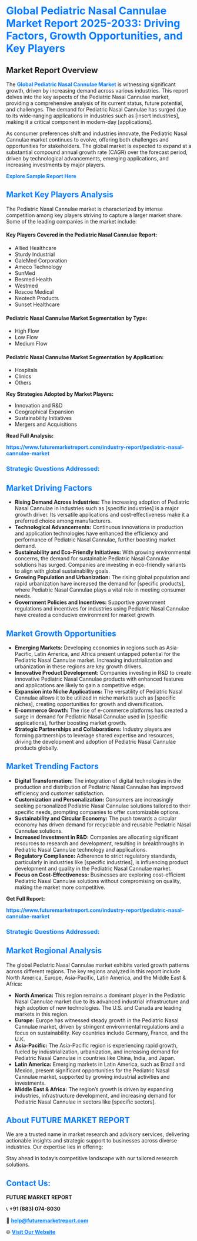 <h1 style="color: #007BFF;">Global Pediatric Nasal Cannulae Market Report 2025-2033: Driving Factors, Growth Opportunities, and Key Players</h1>

<section id="overview">
<h2>Market Report Overview</h2>
<p>The <a href="https://www.futuremarketreport.com/industry-report/pediatric-nasal-cannulae-market" style="color: #007BFF; text-decoration: none;"><strong>Global Pediatric Nasal Cannulae Market</strong></a> is witnessing significant growth, driven by increasing demand across various industries. This report delves into the key aspects of the Pediatric Nasal Cannulae market, providing a comprehensive analysis of its current status, future potential, and challenges. The demand for Pediatric Nasal Cannulae has surged due to its wide-ranging applications in industries such as [insert industries], making it a critical component in modern-day [applications].</p>
<p>As consumer preferences shift and industries innovate, the Pediatric Nasal Cannulae market continues to evolve, offering both challenges and opportunities for stakeholders. The global market is expected to expand at a substantial compound annual growth rate (CAGR) over the forecast period, driven by technological advancements, emerging applications, and increasing investments by major players.</p>
</section>

<section id="overview">
<p><a href="https://www.futuremarketreport.com/request-sample/reportId=64482" style="color: #007BFF; text-decoration: none;"><strong>Explore Sample Report Here</strong></a></p>
</section>

<section id="key-players">
<h2 style="color: #007BFF;">Market Key Players Analysis</h2>
<p>The Pediatric Nasal Cannulae market is characterized by intense competition among key players striving to capture a larger market share. Some of the leading companies in the market include:</p>
<h4>Key Players Covered in the Pediatric Nasal Cannulae Report:</h4>
<ul><li>Allied Healthcare</li><li>Sturdy Industrial</li><li>GaleMed Corporation</li><li>Ameco Technology</li><li>SunMed</li><li>Besmed Health</li><li>Westmed</li><li>Roscoe Medical</li><li>Neotech Products</li><li>Sunset Healthcare</li></ul>
<h4>Pediatric Nasal Cannulae Market Segmentation by Type:</h4>
<ul><li>High Flow</li><li>Low Flow</li><li>Medium Flow</li></ul>

<h4>Pediatric Nasal Cannulae Market Segmentation by Application:</h4>
<ul><li>Hospitals</li><li>Clinics</li><li>Others</li></ul>
<p><strong>Key Strategies Adopted by Market Players:</strong></p>
<ul>
<li>Innovation and R&D</li>
<li>Geographical Expansion</li>
<li>Sustainability Initiatives</li>
<li>Mergers and Acquisitions</li>
</ul>
</section>

<section>
<p><strong>Read Full Analysis: </strong></p><a href="https://www.futuremarketreport.com/industry-report/pediatric-nasal-cannulae-market" style="color: #007BFF; text-decoration: none;"><strong>https://www.futuremarketreport.com/industry-report/pediatric-nasal-cannulae-market</strong></a>
<h3 style="color: #007BFF;">Strategic Questions Addressed:</h3>
</section>

<section id="driving-factors">
<h2 style="color: #007BFF;">Market Driving Factors</h2>
<ul>
<li><strong>Rising Demand Across Industries:</strong> The increasing adoption of Pediatric Nasal Cannulae in industries such as [specific industries] is a major growth driver. Its versatile applications and cost-effectiveness make it a preferred choice among manufacturers.</li>
<li><strong>Technological Advancements:</strong> Continuous innovations in production and application technologies have enhanced the efficiency and performance of Pediatric Nasal Cannulae, further boosting market demand.</li>
<li><strong>Sustainability and Eco-Friendly Initiatives:</strong> With growing environmental concerns, the demand for sustainable Pediatric Nasal Cannulae solutions has surged. Companies are investing in eco-friendly variants to align with global sustainability goals.</li>
<li><strong>Growing Population and Urbanization:</strong> The rising global population and rapid urbanization have increased the demand for [specific products], where Pediatric Nasal Cannulae plays a vital role in meeting consumer needs.</li>
<li><strong>Government Policies and Incentives:</strong> Supportive government regulations and incentives for industries using Pediatric Nasal Cannulae have created a conducive environment for market growth.</li>
</ul>
</section>

<section id="growth-opportunities">
<h2 style="color: #007BFF;">Market Growth Opportunities</h2>
<ul>
<li><strong>Emerging Markets:</strong> Developing economies in regions such as Asia-Pacific, Latin America, and Africa present untapped potential for the Pediatric Nasal Cannulae market. Increasing industrialization and urbanization in these regions are key growth drivers.</li>
<li><strong>Innovative Product Development:</strong> Companies investing in R&D to create innovative Pediatric Nasal Cannulae products with enhanced features and applications are likely to gain a competitive edge.</li>
<li><strong>Expansion into Niche Applications:</strong> The versatility of Pediatric Nasal Cannulae allows it to be utilized in niche markets such as [specific niches], creating opportunities for growth and diversification.</li>
<li><strong>E-commerce Growth:</strong> The rise of e-commerce platforms has created a surge in demand for Pediatric Nasal Cannulae used in [specific applications], further boosting market growth.</li>
<li><strong>Strategic Partnerships and Collaborations:</strong> Industry players are forming partnerships to leverage shared expertise and resources, driving the development and adoption of Pediatric Nasal Cannulae products globally.</li>
</ul>
</section>

<section id="trending-factors">
<h2 style="color: #007BFF;">Market Trending Factors</h2>
<ul>
<li><strong>Digital Transformation:</strong> The integration of digital technologies in the production and distribution of Pediatric Nasal Cannulae has improved efficiency and customer satisfaction.</li>
<li><strong>Customization and Personalization:</strong> Consumers are increasingly seeking personalized Pediatric Nasal Cannulae solutions tailored to their specific needs, prompting companies to offer customizable options.</li>
<li><strong>Sustainability and Circular Economy:</strong> The push towards a circular economy has driven demand for recyclable and reusable Pediatric Nasal Cannulae solutions.</li>
<li><strong>Increased Investment in R&D:</strong> Companies are allocating significant resources to research and development, resulting in breakthroughs in Pediatric Nasal Cannulae technology and applications.</li>
<li><strong>Regulatory Compliance:</strong> Adherence to strict regulatory standards, particularly in industries like [specific industries], is influencing product development and quality in the Pediatric Nasal Cannulae market.</li>
<li><strong>Focus on Cost-Effectiveness:</strong> Businesses are exploring cost-efficient Pediatric Nasal Cannulae solutions without compromising on quality, making the market more competitive.</li>
</ul>
</section>

<section>
<p><strong>Get Full Report: </strong></p><a href="https://www.futuremarketreport.com/industry-report/pediatric-nasal-cannulae-market" style="color: #007BFF; text-decoration: none;"><strong>https://www.futuremarketreport.com/industry-report/pediatric-nasal-cannulae-market</strong></a>
<h3 style="color: #007BFF;">Strategic Questions Addressed:</h3>
</section>


<section id="regional-analysis">
<h2 style="color: #007BFF;">Market Regional Analysis</h2>
<p>The global Pediatric Nasal Cannulae market exhibits varied growth patterns across different regions. The key regions analyzed in this report include North America, Europe, Asia-Pacific, Latin America, and the Middle East & Africa:</p>
<ul>
<li><strong>North America:</strong> This region remains a dominant player in the Pediatric Nasal Cannulae market due to its advanced industrial infrastructure and high adoption of new technologies. The U.S. and Canada are leading markets in this region.</li>
<li><strong>Europe:</strong> Europe has witnessed steady growth in the Pediatric Nasal Cannulae market, driven by stringent environmental regulations and a focus on sustainability. Key countries include Germany, France, and the U.K.</li>
<li><strong>Asia-Pacific:</strong> The Asia-Pacific region is experiencing rapid growth, fueled by industrialization, urbanization, and increasing demand for Pediatric Nasal Cannulae in countries like China, India, and Japan.</li>
<li><strong>Latin America:</strong> Emerging markets in Latin America, such as Brazil and Mexico, present significant opportunities for the Pediatric Nasal Cannulae market, supported by growing industrial activities and investments.</li>
<li><strong>Middle East & Africa:</strong> The region’s growth is driven by expanding industries, infrastructure development, and increasing demand for Pediatric Nasal Cannulae in sectors like [specific sectors].</li>
</ul>
</section>

<footer>
<h2 style="color: #007BFF;">About FUTURE MARKET REPORT</h2>
<p>We are a trusted name in market research and advisory services, delivering actionable insights and strategic support to businesses across diverse industries. Our expertise lies in offering:</p>

<p>Stay ahead in today’s competitive landscape with our tailored research solutions.</p>

<h2 style="color: #007BFF;">Contact Us:</h2>
<p><strong>FUTURE MARKET REPORT</strong></p>
<p>📞 <strong>+91 (883) 074-8030</strong></p>
<p>📧 <strong><a href="mailto:help@futuremarketreport.com" style="color: #007BFF;">help@futuremarketreport.com</a></strong></p>
<p>🌐 <strong><a href="https://www.futuremarketreport.com/" style="color: #007BFF;">Visit Our Website</a></strong></p>
</footer>
